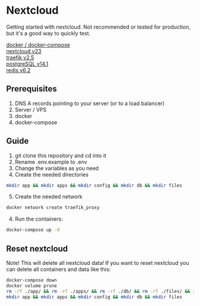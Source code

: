 # Nextcloud

Getting started with nextcloud.
Not recommended or tested for production, but it's a good way to quickly test.

[docker / docker-compose](https://docs.docker.com/compose/)  
[nextcloud v23](https://nextcloud.com/)  
[traefik v2.5](https://traefik.io/traefik/)  
[postgreSQL v14.1](https://www.postgresql.org/)  
[redis v6.2](https://redis.io/)

## Prerequisites

1. DNS A records pointing to your server (or to a load balancer)
2. Server / VPS
3. docker
4. docker-compose

## Guide

1. git clone this repository and cd into it
2. Rename .env.example to .env
3. Change the variables as you need
4. Create the needed directories

```bash
mkdir app && mkdir apps && mkdir config && mkdir db && mkdir files
```

5. Create the needed network

```bash
docker network create traefik_proxy
```

4. Run the containers:

```bash
docker-compose up -d
```

## Reset nextcloud

Note! This will delete all nextcloud data!
If you want to reset nextcloud you can delete all containers and data like this:

```bash
docker-compose down
docker volume prune
rm -rf ./app/ && rm -rf ./apps/ && rm -rf ./db/ && rm -rf ./files/ && rm -rf ./config/
mkdir app && mkdir apps && mkdir config && mkdir db && mkdir files
```
